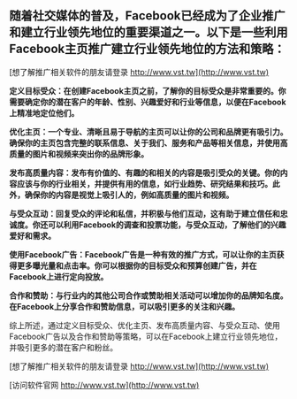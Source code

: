 ## **随着社交媒体的普及，Facebook已经成为了企业推广和建立行业领先地位的重要渠道之一。以下是一些利用Facebook主页推广建立行业领先地位的方法和策略：**

[想了解推广相关软件的朋友请登录 http://www.vst.tw](http://www.vst.tw)

**定义目标受众：在创建Facebook主页之前，了解你的目标受众是非常重要的。你需要确定你的潜在客户的年龄、性别、兴趣爱好和行业等信息，以便在Facebook上精准地定位他们。**

**优化主页：一个专业、清晰且易于导航的主页可以让你的公司和品牌更有吸引力。确保你的主页包含完整的联系信息、关于我们、服务和产品等相关信息，并使用高质量的图片和视频来突出你的品牌形象。**

**发布高质量内容：发布有价值的、有趣的和相关的内容是吸引受众的关键。你的内容应该与你的行业相关，并提供有用的信息，如行业趋势、研究结果和技巧。此外，确保你的内容是视觉上吸引人的，例如高质量的图片和视频。**

**与受众互动：回复受众的评论和私信，并积极与他们互动，这有助于建立信任和忠诚度。你还可以利用Facebook的调查和投票功能，与受众互动，了解他们的兴趣爱好和需求。**

**使用Facebook广告：Facebook广告是一种有效的推广方式，可以让你的主页获得更多曝光量和点击率。你可以根据你的目标受众和预算创建广告，并在Facebook上进行定向投放。**

**合作和赞助：与行业内的其他公司合作或赞助相关活动可以增加你的品牌知名度。在Facebook上分享合作和赞助信息，可以吸引更多的关注和兴趣。**

综上所述，通过定义目标受众、优化主页、发布高质量内容、与受众互动、使用Facebook广告以及合作和赞助等策略，可以在Facebook上建立行业领先地位，并吸引更多的潜在客户和粉丝。

[想了解推广相关软件的朋友请登录 http://www.vst.tw](http://www.vst.tw)


[访问软件官网 http://www.vst.tw](http://www.vst.tw)
